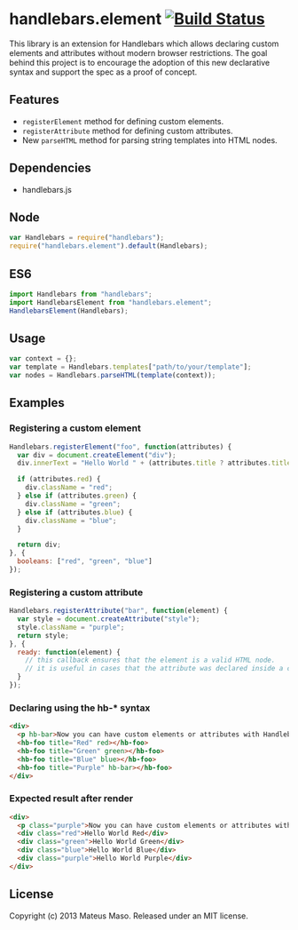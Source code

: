 handlebars.element [![Build Status](https://travis-ci.org/mateusmaso/handlebars.element.svg?branch=master)](https://travis-ci.org/mateusmaso/handlebars.element)
==================

This library is an extension for Handlebars which allows declaring custom elements and attributes without modern browser restrictions. The goal behind this project is to encourage the adoption of this new declarative syntax and support the spec as a proof of concept.

## Features

* ```registerElement``` method for defining custom elements.
* ```registerAttribute``` method for defining custom attributes.
* New ```parseHTML``` method for parsing string templates into HTML nodes.

## Dependencies

* handlebars.js

## Node

```javascript
var Handlebars = require("handlebars");
require("handlebars.element").default(Handlebars);
```

## ES6

```javascript
import Handlebars from "handlebars";
import HandlebarsElement from "handlebars.element";
HandlebarsElement(Handlebars);
```

## Usage

```javascript
var context = {};
var template = Handlebars.templates["path/to/your/template"];
var nodes = Handlebars.parseHTML(template(context));
```

## Examples

### Registering a custom element

```javascript
Handlebars.registerElement("foo", function(attributes) {
  var div = document.createElement("div");
  div.innerText = "Hello World " + (attributes.title ? attributes.title : "guest");

  if (attributes.red) {
    div.className = "red";
  } else if (attributes.green) {
    div.className = "green";
  } else if (attributes.blue) {
    div.className = "blue";
  }

  return div;
}, {
  booleans: ["red", "green", "blue"]
});
```

### Registering a custom attribute

```javascript
Handlebars.registerAttribute("bar", function(element) {
  var style = document.createAttribute("style");
  style.className = "purple";
  return style;
}, {
  ready: function(element) {
    // this callback ensures that the element is a valid HTML node.
    // it is useful in cases that the attribute was declared inside a custom element scope.
  }
});
```

### Declaring using the hb-* syntax

```html
<div>
  <p hb-bar>Now you can have custom elements or attributes with Handlebars!</p>
  <hb-foo title="Red" red></hb-foo>
  <hb-foo title="Green" green></hb-foo>
  <hb-foo title="Blue" blue></hb-foo>
  <hb-foo title="Purple" hb-bar></hb-foo>
</div>
```

### Expected result after render

```html
<div>
  <p class="purple">Now you can have custom elements or attributes with Handlebars!</p>
  <div class="red">Hello World Red</div>
  <div class="green">Hello World Green</div>
  <div class="blue">Hello World Blue</div>
  <div class="purple">Hello World Purple</div>
</div>
```

## License

Copyright (c) 2013 Mateus Maso. Released under an MIT license.
